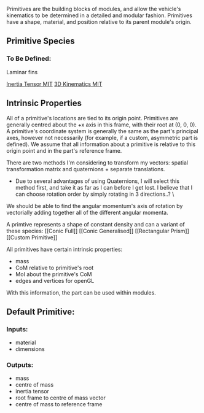 Primitives are the building blocks of modules, and allow the vehicle's kinematics to be determined in a detailed and modular fashion. Primitives have a shape, material, and position relative to its parent module's origin. 

## Primitive Species


### To Be Defined:

Laminar fins

[Inertia Tensor MIT](https://ocw.mit.edu/courses/16-07-dynamics-fall-2009/dd277ec654440f4c2b5b07d6c286c3fd_MIT16_07F09_Lec26.pdf)
[3D Kinematics MIT](https://ocw.mit.edu/courses/16-07-dynamics-fall-2009/419be4d742e628d70acfbc5496eab967_MIT16_07F09_Lec25.pdf)

## Intrinsic Properties

All of a primitive's locations are tied to its origin point. Primitives are generally centred about the +x axis in this frame, with their root at (0, 0, 0). A primitive's coordinate system is generally the same as the part's principal axes, however not necessarily (for example, if a custom, asymmetric part is defined). We assume that all information about a primitive is relative to this origin point and in the part's reference frame.

There are two methods I'm considering to transform my vectors: spatial transformation matrix and quaternions + separate translations. 
- Due to several advantages of using Quaternions, I will select this method first, and take it as far as I can before I get lost. I believe that I can choose rotation order by simply rotating in 3 directions..? \

We should be able to find the angular momentum's axis of rotation by vectorially adding together all of the different angular momenta. 


A primtive represents a shape of constant density and can a variant of these species:
[[Conic Full]]
[[Conic Generalised]]
[[Rectangular Prism]]
[[Custom Primitive]]

All primitives have certain intrinsic properties:
- mass
- CoM relative to primitive's root
- MoI about the primitive's CoM
- edges and vertices for openGL

With this information, the part can be used within modules.



## Default Primitive:

### Inputs:
- material
- dimensions

### Outputs:
- mass
- centre of mass
- inertia tensor
- root frame to centre of mass vector
- centre of mass to reference frame